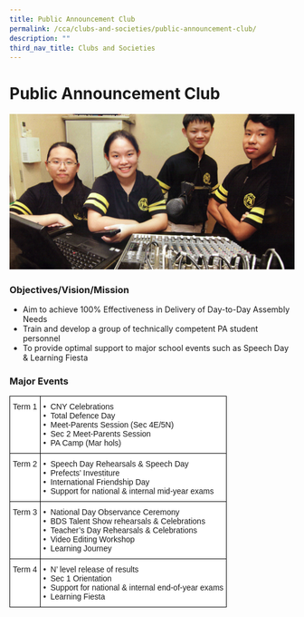 ```yaml
---
title: Public Announcement Club
permalink: /cca/clubs-and-societies/public-announcement-club/
description: ""
third_nav_title: Clubs and Societies
---
```

Public Announcement Club
========================


![Public Announcement Club](/images/Public-Announcement.jpg)

### Objectives/Vision/Mission

*   Aim to achieve 100% Effectiveness in Delivery of Day-to-Day Assembly Needs
*   Train and develop a group of technically competent PA student personnel
*   To provide optimal support to major school events such as Speech Day & Learning Fiesta


### Major Events

<style type="text/css">
.tg  {border-collapse:collapse;border-spacing:0;}
.tg td{border-color:black;border-style:solid;border-width:1px;font-family:Arial, sans-serif;font-size:14px;
  overflow:hidden;padding:10px 5px;word-break:normal;}
.tg th{border-color:black;border-style:solid;border-width:1px;font-family:Arial, sans-serif;font-size:14px;
  font-weight:normal;overflow:hidden;padding:10px 5px;word-break:normal;}
.tg .tg-ktyi{background-color:#FFF;text-align:left;vertical-align:top}
</style>
<table class="tg">
<thead>
  <tr>
    <th class="tg-ktyi">Term 1</th>
    <th class="tg-ktyi">•&nbsp;&nbsp;CNY Celebrations<br>•&nbsp;&nbsp;Total Defence Day<br>•&nbsp;&nbsp;Meet-Parents Session (Sec 4E/5N)<br>•&nbsp;&nbsp;Sec 2 Meet-Parents Session<br>•&nbsp;&nbsp;PA Camp (Mar hols)</th>
  </tr>
</thead>
<tbody>
  <tr>
    <td class="tg-ktyi">Term 2</td>
    <td class="tg-ktyi">•&nbsp;&nbsp;Speech Day Rehearsals &amp; Speech Day<br>•&nbsp;&nbsp;Prefects’ Investiture<br>•&nbsp;&nbsp;International Friendship Day<br>•&nbsp;&nbsp;Support for national &amp; internal mid-year exams</td>
  </tr>
  <tr>
    <td class="tg-ktyi">Term 3</td>
    <td class="tg-ktyi">•&nbsp;&nbsp;National Day Observance Ceremony<br>•&nbsp;&nbsp;BDS Talent Show rehearsals &amp; Celebrations<br>•&nbsp;&nbsp;Teacher’s Day Rehearsals &amp; Celebrations<br>•&nbsp;&nbsp;Video Editing Workshop<br>•&nbsp;&nbsp;Learning Journey</td>
  </tr>
  <tr>
    <td class="tg-ktyi">Term 4</td>
    <td class="tg-ktyi">•&nbsp;&nbsp;N’ level release of results<br>•&nbsp;&nbsp;Sec 1 Orientation<br>•&nbsp;&nbsp;Support for national &amp; internal end-of-year exams<br>•&nbsp;&nbsp;Learning Fiesta</td>
  </tr>
</tbody>
</table>